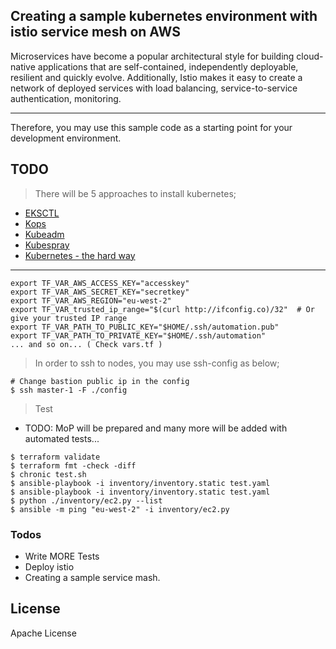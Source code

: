 ## Creating a sample kubernetes environment with istio service mesh on AWS 
 

Microservices have become a popular architectural style for building cloud-native applications that are self-contained, independently deployable, resilient and quickly evolve. 
Additionally, Istio makes it easy to create a network of deployed services with load balancing, service-to-service authentication, monitoring.

---

Therefore, you may use this sample code as a starting point for your development environment. 

## TODO 
> There will be 5 approaches to install kubernetes;
- [EKSCTL](docs/eks.md)
- [Kops](docs/kops.md)
- [Kubeadm](docs/kubeadm.md)
- [Kubespray](docs/kubespray.md)
- [Kubernetes - the hard way](docs/hardway.md) 

---
```shell script
export TF_VAR_AWS_ACCESS_KEY="accesskey"
export TF_VAR_AWS_SECRET_KEY="secretkey"
export TF_VAR_AWS_REGION="eu-west-2"
export TF_VAR_trusted_ip_range="$(curl http://ifconfig.co)/32"  # Or give your trusted IP range
export TF_VAR_PATH_TO_PUBLIC_KEY="$HOME/.ssh/automation.pub"
export TF_VAR_PATH_TO_PRIVATE_KEY="$HOME/.ssh/automation"
... and so on... ( Check vars.tf )
```

> In order to ssh to nodes, you may use ssh-config as below;
```shell script
# Change bastion public ip in the config
$ ssh master-1 -F ./config
```

 
> Test 
- TODO: MoP will be prepared and many more will be added with automated tests...
```shell script
$ terraform validate
$ terraform fmt -check -diff 
$ chronic test.sh
$ ansible-playbook -i inventory/inventory.static test.yaml
$ ansible-playbook -i inventory/inventory.static test.yaml
$ python ./inventory/ec2.py --list
$ ansible -m ping "eu-west-2" -i inventory/ec2.py 

```
### Todos

 - Write MORE Tests
 - Deploy istio
 - Creating a sample service mash.

License
----

Apache License

